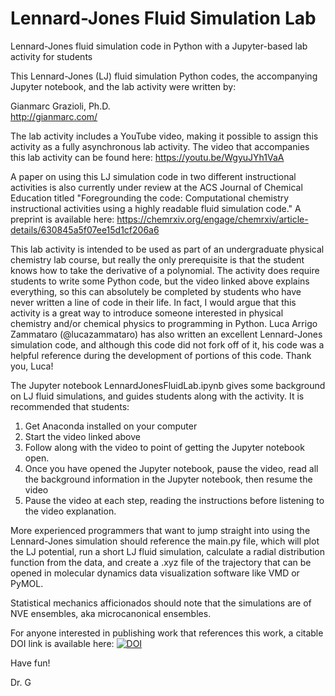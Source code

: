 # Lennard-Jones Fluid Simulation Lab
Lennard-Jones fluid simulation code in Python with a Jupyter-based lab activity for students


This Lennard-Jones (LJ) fluid simulation Python codes, the accompanying Jupyter notebook, and the lab activity were written by: 

Gianmarc Grazioli, Ph.D. <br>
http://gianmarc.com/

The lab activity includes a YouTube video, making it possible to assign this activity as a fully asynchronous lab activity. The video that accompanies this lab activity can be found here:
https://youtu.be/WgyuJYh1VaA

A paper on using this LJ simulation code in two different instructional activities is also currently under review at the ACS Journal of Chemical Education titled "Foregrounding the code: Computational chemistry instructional activities using a highly readable fluid simulation code." A preprint is available here: https://chemrxiv.org/engage/chemrxiv/article-details/630845a5f07ee15d1cf206a6 


This lab activity is intended to be used as part of an undergraduate physical chemistry lab course, but really the only prerequisite is that the student knows how to take the derivative of a polynomial. The activity does require students to write some Python code, but the video linked above explains everything, so this can absolutely be completed by students who have never written a line of code in their life. In fact, I would argue that this activity is a great way to introduce someone interested in physical chemistry and/or chemical physics to programming in Python. Luca Arrigo Zammataro (@lucazammataro) has also written an excellent Lennard-Jones simulation code, and although this code did not fork off of it, his code was a helpful reference during the development of portions of this code. Thank you, Luca! 

The Jupyter notebook LennardJonesFluidLab.ipynb gives some background on LJ fluid simulations, and guides students along with the activity. It is recommended that students:
1. Get Anaconda installed on your computer
2. Start the video linked above
3. Follow along with the video to point of getting the Jupyter notebook open.
4. Once you have opened the Jupyter notebook, pause the video, read all the background information in the Jupyter notebook, then resume the video
5. Pause the video at each step, reading the instructions before listening to the video explanation.

More experienced programmers that want to jump straight into using the Lennard-Jones simulation should reference the main.py file, which will plot the LJ potential, run a short LJ fluid simulation, calculate a radial distribution function from the data, and create a .xyz file of the trajectory that can be opened in molecular dynamics data visualization software like VMD or PyMOL.  

Statistical mechanics afficionados should note that the simulations are of NVE ensembles, aka microcanonical ensembles. 

For anyone interested in publishing work that references this work, a citable DOI link is available here:  [![DOI](https://zenodo.org/badge/450248874.svg)](https://zenodo.org/badge/latestdoi/450248874)

Have fun! 

Dr. G



